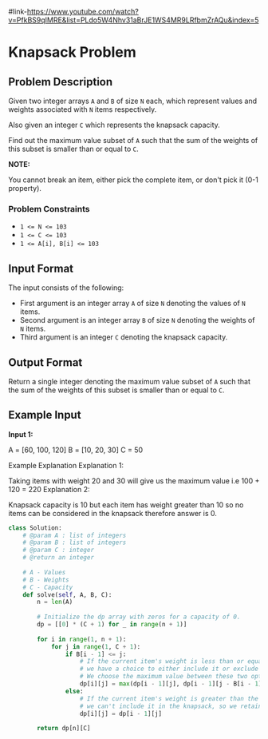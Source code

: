 #link-https://www.youtube.com/watch?v=PfkBS9qIMRE&list=PLdo5W4Nhv31aBrJE1WS4MR9LRfbmZrAQu&index=5
# Knapsack Problem

## Problem Description

Given two integer arrays `A` and `B` of size `N` each, which represent values and weights associated with `N` items respectively.

Also given an integer `C` which represents the knapsack capacity.

Find out the maximum value subset of `A` such that the sum of the weights of this subset is smaller than or equal to `C`.

**NOTE:**

You cannot break an item, either pick the complete item, or don't pick it (0-1 property).

### Problem Constraints

- `1 <= N <= 103`
- `1 <= C <= 103`
- `1 <= A[i], B[i] <= 103`

## Input Format

The input consists of the following:

- First argument is an integer array `A` of size `N` denoting the values of `N` items.
- Second argument is an integer array `B` of size `N` denoting the weights of `N` items.
- Third argument is an integer `C` denoting the knapsack capacity.

## Output Format

Return a single integer denoting the maximum value subset of `A` such that the sum of the weights of this subset is smaller than or equal to `C`.

## Example Input

**Input 1:**


A = [60, 100, 120]
B = [10, 20, 30]
C = 50

Example Explanation
Explanation 1:

 Taking items with weight 20 and 30 will give us the maximum value i.e 100 + 120 = 220
Explanation 2:

 Knapsack capacity is 10 but each item has weight greater than 10 so no items can be considered in the knapsack therefore answer is 0.

                

```python
class Solution:
    # @param A : list of integers
    # @param B : list of integers
    # @param C : integer
    # @return an integer
    
    # A - Values
    # B - Weights
    # C - Capacity
    def solve(self, A, B, C):
        n = len(A)
        
        # Initialize the dp array with zeros for a capacity of 0.
        dp = [[0] * (C + 1) for _ in range(n + 1)]
        
        for i in range(1, n + 1):
            for j in range(1, C + 1):
                if B[i - 1] <= j:
                    # If the current item's weight is less than or equal to the current capacity,
                    # we have a choice to either include it or exclude it.
                    # We choose the maximum value between these two options.
                    dp[i][j] = max(dp[i - 1][j], dp[i - 1][j - B[i - 1]] + A[i - 1])
                else:
                    # If the current item's weight is greater than the current capacity,
                    # we can't include it in the knapsack, so we retain the previous maximum value.
                    dp[i][j] = dp[i - 1][j]
                
        return dp[n][C]

